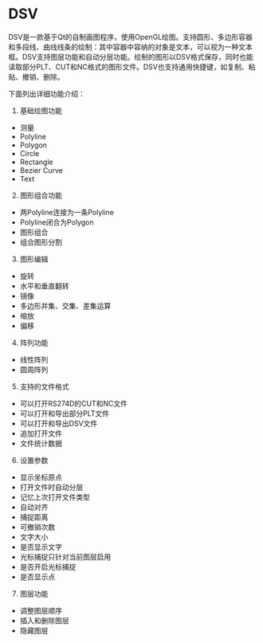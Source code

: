 # DSV
DSV是一款基于Qt的自制画图程序，使用OpenGL绘图。支持圆形、多边形容器和多段线、曲线线条的绘制：其中容器中容纳的对象是文本，可以视为一种文本框。DSV支持图层功能和自动分层功能。绘制的图形以DSV格式保存，同时也能读取部分PLT、CUT和NC格式的图形文件。DSV也支持通用快捷键，如复制、粘贴、撤销、删除。


下面列出详细功能介绍：
1. 基础绘图功能
- 测量
- Polyline
- Polygon
- Circle
- Rectangle
- Bezier Curve
- Text
2. 图形组合功能
- 两Polyline连接为一条Polyline
- Polyline闭合为Polygon
- 图形组合
- 组合图形分割
3. 图形编辑
- 旋转
- 水平和垂直翻转
- 镜像
- 多边形并集、交集、差集运算
- 缩放
- 偏移
4. 阵列功能
- 线性阵列
- 圆周阵列
5. 支持的文件格式
- 可以打开RS274D的CUT和NC文件
- 可以打开和导出部分PLT文件
- 可以打开和导出DSV文件
- 追加打开文件
- 文件统计数据
6. 设置参数
- 显示坐标原点
- 打开文件时自动分层
- 记忆上次打开文件类型
- 自动对齐
- 捕捉距离
- 可撤销次数
- 文字大小
- 是否显示文字
- 光标捕捉只针对当前图层启用
- 是否开启光标捕捉
- 是否显示点
7. 图层功能
- 调整图层顺序
- 插入和删除图层
- 隐藏图层